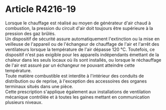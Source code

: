 # Article R4216-19

  
Lorsque le chauffage est réalisé au moyen de générateur d'air chaud à combustion, la pression du circuit d'air doit toujours être supérieure à la pression des gaz brûlés.   
Un dispositif de sécurité assure automatiquement l'extinction ou la mise en veilleuse de l'appareil ou de l'échangeur de chauffage de l'air et l'arrêt des ventilateurs lorsque la température de l'air dépasse 120 °C. Toutefois, ce dispositif n'est pas exigible pour les appareils indépendants émettant de la chaleur dans les seuls locaux où ils sont installés, ou lorsque le réchauffage de l'air est assuré par un échangeur ne pouvant atteindre cette température.   
Toute matière combustible est interdite à l'intérieur des conduits de distribution ou de reprise, à l'exception des accessoires des organes terminaux situés dans une pièce.   
Cette prescription s'applique également aux installations de ventilation mécanique contrôlée et à toutes les gaines mettant en communication plusieurs niveaux.